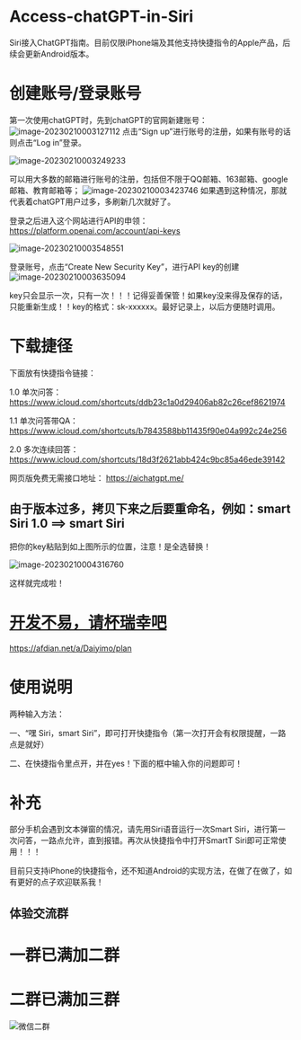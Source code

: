 # Access-chatGPT-in-Siri
Siri接入ChatGPT指南。目前仅限iPhone端及其他支持快捷指令的Apple产品，后续会更新Android版本。

# 创建账号/登录账号

​第一次使用chatGPT时，先到chatGPT的官网新建账号：
![image-20230210003127112](images/image-20230210003127112.png)
点击“Sign up”进行账号的注册，如果有账号的话则点击“Log in”登录。

![image-20230210003249233](images/image-20230210003249233.png)

可以用大多数的邮箱进行账号的注册，包括但不限于QQ邮箱、163邮箱、google邮箱、教育邮箱等；
![image-20230210003423746](images/image-20230210003423746.png)
如果遇到这种情况，那就代表着chatGPT用户过多，多刷新几次就好了。



登录之后进入这个网站进行API的申领：https://platform.openai.com/account/api-keys

![image-20230210003548551](images/image-20230210003548551.png)

登录账号，点击“Create New Security Key”，进行API key的创建![image-20230210003635094](images/image-20230210003635094.png)



key只会显示一次，只有一次！！！记得妥善保管！如果key没来得及保存的话，只能重新生成！！key的格式：sk-xxxxxx。最好记录上，以后方便随时调用。

# 下载捷径

下面放有快捷指令链接：

1.0 单次问答：
https://www.icloud.com/shortcuts/ddb23c1a0d29406ab82c26cef8621974

1.1 单次问答带QA：
https://www.icloud.com/shortcuts/b7843588bb11435f90e04a992c24e256

2.0 多次连续回答：
https://www.icloud.com/shortcuts/18d3f2621abb424c9bc85a46ede39142

网页版免费无需接口地址：
https://aichatgpt.me/

## 由于版本过多，拷贝下来之后要重命名，例如：smart Siri 1.0 ==> smart Siri

把你的key粘贴到如上图所示的位置，注意！是全选替换！

![image-20230210004316760](images/image-20230210004316760.png)



这样就完成啦！

# [开发不易，请杯瑞幸吧](https://afdian.net/a/Daiyimo/plan)
https://afdian.net/a/Daiyimo/plan

# 使用说明

两种输入方法：

一、“嘿 Siri，smart Siri”，即可打开快捷指令（第一次打开会有权限提醒，一路点是就好）

二、在快捷指令里点开，并在yes！下面的框中输入你的问题即可！

# 补充
部分手机会遇到文本弹窗的情况，请先用Siri语音运行一次Smart Siri，进行第一次问答，一路点允许，直到报错。再次从快捷指令中打开SmartT Siri即可正常使用！！！

目前只支持iPhone的快捷指令，还不知道Android的实现方法，在做了在做了，如有更好的点子欢迎联系我！
## 体验交流群
# 一群已满加二群
# 二群已满加三群
![微信二群](images/微信三群.jpg)
